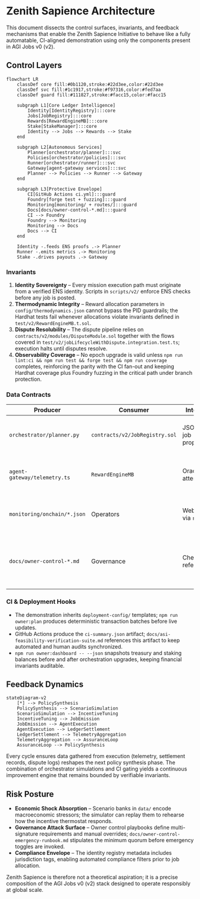 # Zenith Sapience Architecture

This document dissects the control surfaces, invariants, and feedback mechanisms that enable the Zenith Sapience Initiative to behave like a fully automatable, CI-aligned demonstration using only the components present in AGI Jobs v0 (v2).

## Control Layers

```mermaid
flowchart LR
    classDef core fill:#0b1120,stroke:#22d3ee,color:#22d3ee
    classDef svc fill:#1c1917,stroke:#f97316,color:#fed7aa
    classDef guard fill:#111827,stroke:#facc15,color:#facc15

    subgraph L1[Core Ledger Intelligence]
        Identity[IdentityRegistry]:::core
        Jobs[JobRegistry]:::core
        Rewards[RewardEngineMB]:::core
        Stake[StakeManager]:::core
        Identity --> Jobs --> Rewards --> Stake
    end

    subgraph L2[Autonomous Services]
        Planner[orchestrator/planner]:::svc
        Policies[orchestrator/policies]:::svc
        Runner[orchestrator/runner]:::svc
        Gateway[agent-gateway services]:::svc
        Planner --> Policies --> Runner --> Gateway
    end

    subgraph L3[Protective Envelope]
        CI[GitHub Actions ci.yml]:::guard
        Foundry[forge test + fuzzing]:::guard
        Monitoring[monitoring/ + routes/]:::guard
        Docs[docs/owner-control-*.md]:::guard
        CI --> Foundry
        Foundry --> Monitoring
        Monitoring --> Docs
        Docs --> CI
    end

    Identity -.feeds ENS proofs .-> Planner
    Runner -.emits metrics .-> Monitoring
    Stake -.drives payouts .-> Gateway
```

### Invariants

1. **Identity Sovereignty** – Every mission execution path must originate from a verified ENS identity. Scripts in `scripts/v2/` enforce ENS checks before any job is posted.
2. **Thermodynamic Integrity** – Reward allocation parameters in `config/thermodynamics.json` cannot bypass the PID guardrails; the Hardhat tests fail whenever allocations violate invariants defined in `test/v2/RewardEngineMB.t.sol`.
3. **Dispute Resolubility** – The dispute pipeline relies on `contracts/v2/modules/DisputeModule.sol` together with the flows covered in `test/v2/jobLifecycleWithDispute.integration.test.ts`; execution halts until disputes resolve.
4. **Observability Coverage** – No epoch upgrade is valid unless `npm run lint:ci && npm run test && forge test && npm run coverage` completes, reinforcing the parity with the CI fan-out and keeping Hardhat coverage plus Foundry fuzzing in the critical path under branch protection.

### Data Contracts

| Producer | Consumer | Interface | Guarantee |
| --- | --- | --- | --- |
| `orchestrator/planner.py` | `contracts/v2/JobRegistry.sol` | JSON-RPC job proposals | Jobs reject invalid ENS signers and stale scenarios |
| `agent-gateway/telemetry.ts` | `RewardEngineMB` | Oracle attestations | Thermostat adjustments only apply to approved feeds |
| `monitoring/onchain/*.json` | Operators | Webhooks via `routes/` | Alerts fire when KPI deviations exceed thresholds |
| `docs/owner-control-*.md` | Governance | Checklist references | Institutional memory captured in Markdown remains version controlled |

### CI & Deployment Hooks

- The demonstration inherits `deployment-config/` templates; `npm run owner:plan` produces deterministic transaction batches before live updates.
- GitHub Actions produce the `ci-summary.json` artifact; `docs/asi-feasibility-verification-suite.md` references this artifact to keep automated and human audits synchronized.
- `npm run owner:dashboard -- --json` snapshots treasury and staking balances before and after orchestration upgrades, keeping financial invariants auditable.

## Feedback Dynamics

```mermaid
stateDiagram-v2
    [*] --> PolicySynthesis
    PolicySynthesis --> ScenarioSimulation
    ScenarioSimulation --> IncentiveTuning
    IncentiveTuning --> JobEmission
    JobEmission --> AgentExecution
    AgentExecution --> LedgerSettlement
    LedgerSettlement --> TelemetryAggregation
    TelemetryAggregation --> AssuranceLoop
    AssuranceLoop --> PolicySynthesis
```

Every cycle ensures data gathered from execution (telemetry, settlement records, dispute logs) reshapes the next policy synthesis phase. The combination of orchestrator simulations and CI gating yields a continuous improvement engine that remains bounded by verifiable invariants.

## Risk Posture

- **Economic Shock Absorption** – Scenario banks in `data/` encode macroeconomic stressors; the simulator can replay them to rehearse how the incentive thermostat responds.
- **Governance Attack Surface** – Owner control playbooks define multi-signature requirements and manual overrides; `docs/owner-control-emergency-runbook.md` stipulates the minimum quorum before emergency toggles are invoked.
- **Compliance Envelope** – The identity registry metadata includes jurisdiction tags, enabling automated compliance filters prior to job allocation.

Zenith Sapience is therefore not a theoretical aspiration; it is a precise composition of the AGI Jobs v0 (v2) stack designed to operate responsibly at global scale.
